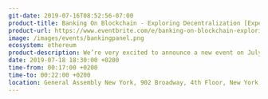 ```yaml
---
git-date: 2019-07-16T08:52:56-07:00
product-title: Banking On Blockchain - Exploring Decentralization [Expert Panel]
product-url: https://www.eventbrite.com/e/banking-on-blockchain-exploring-decentralization-expert-panel-july-18-tickets-63582330462
image: /images/events/bankingpanel.png
ecosystem: ethereum
product-description: We’re very excited to announce a new event on July 18th, Banking On Blockchain - Exploring Decentralization [Expert Panel]!
date: 2019-07-18 18:30:00 +0200
time-from: 00:17:00 +0200
time-to: 00:22:00 +0200
location: General Assembly New York, 902 Broadway, 4th Floor, New York, NY 10010
---
```

